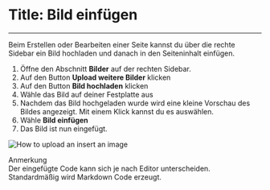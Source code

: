 # Title: Bild einfügen
<!-- Position: 2 -->
<!-- Date: 2017-08-24 22:00:00 -->
---
Beim Erstellen oder Bearbeiten einer Seite kannst du über die rechte Sidebar ein Bild hochladen und danach in den Seiteninhalt einfügen.

1. Öffne den Abschnitt **Bilder** auf der rechten Sidebar.
2. Auf den Button **Upload weitere Bilder** klicken
3. Auf den Button **Bild hochladen** klicken
4. Wähle das Bild auf deiner Festplatte aus
5. Nachdem das Bild hochgeladen wurde wird eine kleine Vorschau des Bildes angezeigt. Mit einem Klick kannst du es auswählen.
6. Wähle **Bild einfügen**
7. Das Bild ist nun eingefügt.

![How to upload an insert an image](https://df6m0u2ovo2fu.cloudfront.net/images/documentation-english/how-to-upload-and-insert-an-image.png)

<div class="note">
<div class="title">Anmerkung</div>
Der eingefügte Code kann sich je nach Editor unterscheiden. Standardmäßig wird Markdown Code erzeugt.
</div>
